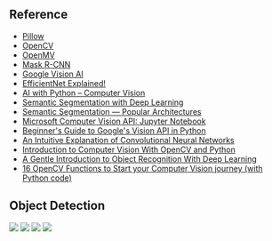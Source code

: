 ## Reference
* [Pillow](https://python-pillow.org)
* [OpenCV](https://opencv.org)
* [OpenMV](https://openmv.io)
* [Mask R-CNN](https://github.com/matterport/Mask_RCNN)
* [Google Vision AI](https://cloud.google.com/vision/#industry-leading-accuracy-for-image-understanding)
* [EfficientNet Explained!](https://youtu.be/3svIm5UC94I)
* [AI with Python – Computer Vision](https://www.tutorialspoint.com/artificial_intelligence_with_python/artificial_intelligence_with_python_computer_vision.htm)
* [Semantic Segmentation with Deep Learning](https://towardsdatascience.com/semantic-segmentation-with-deep-learning-a-guide-and-code-e52fc8958823)
* [Semantic Segmentation — Popular Architectures](https://towardsdatascience.com/semantic-segmentation-popular-architectures-dff0a75f39d0)
* [Microsoft Computer Vision API: Jupyter Notebook](https://github.com/microsoft/Cognitive-Vision-Python)
* [Beginner's Guide to Google's Vision API in Python](https://www.datacamp.com/community/tutorials/beginner-guide-google-vision-api)
* [An Intuitive Explanation of Convolutional Neural Networks](https://ujjwalkarn.me/2016/08/11/intuitive-explanation-convnets/)
* [Introduction to Computer Vision With OpenCV and Python](https://dzone.com/articles/introduction-to-computer-vision-with-opencv-and-py)
* [A Gentle Introduction to Object Recognition With Deep Learning](https://machinelearningmastery.com/object-recognition-with-deep-learning/)
* [16 OpenCV Functions to Start your Computer Vision journey (with Python code)](https://www.analyticsvidhya.com/blog/2019/03/opencv-functions-computer-vision-python/)

## Object Detection
![](https://github.com/geoffreylink/Projects/blob/master/10%20Computer%20Vision/images/ObjectRecognitionTasks.png)
![](https://github.com/geoffreylink/Projects/blob/master/10%20Computer%20Vision/images/RegionProposals.png)
![](https://github.com/geoffreylink/Projects/blob/master/10%20Computer%20Vision/images/YOLOPredictions.png)
![](https://github.com/geoffreylink/Projects/blob/master/10%20Computer%20Vision/images/ElephantMask.png)
